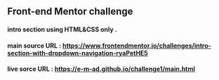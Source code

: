 ## Front-end Mentor challenge 
#### intro section using HTML&CSS only .
#### main source URL : https://www.frontendmentor.io/challenges/intro-section-with-dropdown-navigation-ryaPetHE5
#### live sorce URL : https://e-m-ad.github.io/challenge1/main.html 
